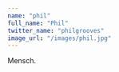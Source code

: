 ```yaml
---
name: "phil"
full_name: "Phil"
twitter_name: "philgrooves"
image_url: "/images/phil.jpg"
---
```


Mensch.